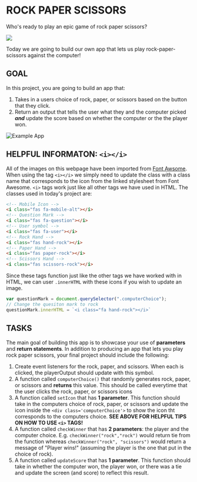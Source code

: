 # ROCK PAPER SCISSORS

Who's ready to play an epic game of rock paper scissors?

![](https://media.giphy.com/media/3ohryhP6GnMcyLN1II/giphy.gif)

Today we are going to build our own app that lets us play rock-paper-scissors against the computer!

## GOAL

In this project, you are going to build an app that:
1. Takes in a users choice of rock, paper, or scissors based on the button that they click.
2. Return an output that tells the user what they and the computer picked ***and*** update the score based on whether the computer or the the player won.

![Example App](https://media.giphy.com/media/eHG8On7sPBamCq2wiD/giphy.gif)


## HELPFUL INFORMATON: `<i></i>`
All of the images on this webpage have been imported from [Font Awsome](https://fontawesome.com/). When using the tag `<i></i>` we simply need to update the class with a class name that corresponds to the icon from the linked stylesheet from Font Awesome. `<i>` tags work just like all other tags we have used in HTML. The classes used in today's project are:

```html
<!-- Mobile Icon -->
<i class="fas fa-mobile-alt"></i>
<!-- Question Mark -->
<i class="fas fa-question"></i>
<!-- User symbol -->
<i class="fas fa-user"></i>
<!-- Rock Hand -->
<i class="fas hand-rock"></i>
<!-- Paper Hand -->
<i class="fas paper-rock"></i>
<!-- Scissors Hand -->
<i class="fas scissors-rock"></i>
```

Since these tags function just like the other tags we have worked with in HTML, we can user `.innerHTML` with these icons if you wish to update an image.
```javascript
var questionMark = document.querySelector(".computerChoice");
// Change the quesiton mark to rock
questionMark.innerHTML = `<i class="fa hand-rock"></i>`
```

## TASKS
The main goal of building this app is to showcase your use of **parameters** and **return statements**. In addition to producing an app that lets you play rock paper scissors, your final project should include the following:

1. Create event listeners for the rock, paper, and scissors. When each is clicked, the playerOutput should update with this symbol.
2. A function called `computerChoice()` that randomly generates rock, paper, or scissors and **returns** this value. This should be called everytime that the user clicks the rock, paper, or scissors icons
3. A function called `setIcon` that has **1 parameter**. This function should take in the computers choice of rock, paper, or scissors and update the icon inside the `<div class='computerChoice'>` to show the icon tht corresponds to the computers choice. **SEE ABOVE FOR HELPFUL TIPS ON HOW TO USE `<i>` TAGS!**
4. A function called `checkWinner` that has **2 parameters**: the player and the computer choice. E.g. `checkWinner("rock","rock")` would return tie from the function whereas `checkWinner("rock", "scissors")` would return a message of "Player wins!" (assuming the player is the one that put in the choice of rock).
5. A function called `updateScore` that has **1 parameter**. This function should take in whether the computer won, the player won, or there was a tie and update the screen (and score) to reflect this result.